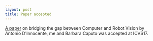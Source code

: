 ```yaml
---
layout: post
title: Paper accepted
---
```


[A paper](https://arxiv.org/pdf/1705.02139) on bridging the gap between Computer and Robot Vision by Antonio D'Innocente, me and Barbara Caputo was accepted at ICVS17.

